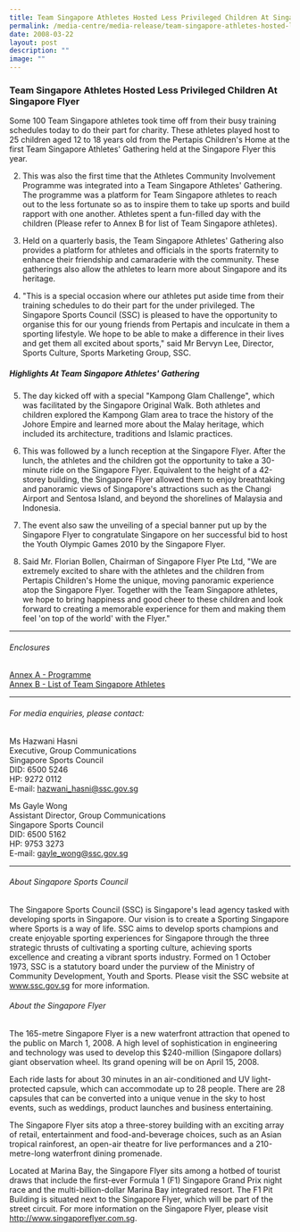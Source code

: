 ```yaml
---
title: Team Singapore Athletes Hosted Less Privileged Children At Singapore Flyer
permalink: /media-centre/media-release/team-singapore-athletes-hosted-less-privileged-children-at-singapore/
date: 2008-03-22
layout: post
description: ""
image: ""
---
```

### **Team Singapore Athletes Hosted Less Privileged Children At Singapore Flyer**

Some 100 Team Singapore athletes took time off from their busy training schedules today to do their part for charity. These athletes played host to 25 children aged 12 to 18 years old from the Pertapis Children's Home at the first Team Singapore Athletes' Gathering held at the Singapore Flyer this year.

2. This was also the first time that the Athletes Community Involvement Programme was integrated into a Team Singapore Athletes' Gathering. The programme was a platform for Team Singapore athletes to reach out to the less fortunate so as to inspire them to take up sports and build rapport with one another. Athletes spent a fun-filled day with the children (Please refer to Annex B for list of Team Singapore athletes).

3. Held on a quarterly basis, the Team Singapore Athletes' Gathering also provides a platform for athletes and officials in the sports fraternity to enhance their friendship and camaraderie with the community. These gatherings also allow the athletes to learn more about Singapore and its heritage.

4. "This is a special occasion where our athletes put aside time from their training schedules to do their part for the under privileged. The Singapore Sports Council (SSC) is pleased to have the opportunity to organise this for our young friends from Pertapis and inculcate in them a sporting lifestyle. We hope to be able to make a difference in their lives and get them all excited about sports," said Mr Bervyn Lee, Director, Sports Culture, Sports Marketing Group, SSC.

##### **Highlights At Team Singapore Athletes' Gathering**

5. The day kicked off with a special "Kampong Glam Challenge", which was facilitated by the Singapore Original Walk. Both athletes and children explored the Kampong Glam area to trace the history of the Johore Empire and learned more about the Malay heritage, which included its architecture, traditions and Islamic practices.

6. This was followed by a lunch reception at the Singapore Flyer. After the lunch, the athletes and the children got the opportunity to take a 30-minute ride on the Singapore Flyer. Equivalent to the height of a 42-storey building, the Singapore Flyer allowed them to enjoy breathtaking and panoramic views of Singapore's attractions such as the Changi Airport and Sentosa Island, and beyond the shorelines of Malaysia and Indonesia.

7. The event also saw the unveiling of a special banner put up by the Singapore Flyer to congratulate Singapore on her successful bid to host the Youth Olympic Games 2010 by the Singapore Flyer.

8. Said Mr. Florian Bollen, Chairman of Singapore Flyer Pte Ltd, "We are extremely excited to share with the athletes and the children from Pertapis Children's Home the unique, moving panoramic experience atop the Singapore Flyer. Together with the Team Singapore athletes, we hope to bring happiness and good cheer to these children and look forward to creating a memorable experience for them and making them feel 'on top of the world' with the Flyer."

---

###### Enclosures
[Annex A - Programme]()<br>
[Annex B - List of Team Singapore Athletes](/files/Media%20Centre/Media%20Release/2008/March/22/AthletesGatheringAnnexB.pdf)

---

###### For media enquiries, please contact:

Ms Hazwani Hasni
<br>
Executive, Group Communications
<br>
Singapore Sports Council
<br>
DID: 6500 5246
<br>
HP: 9272 0112
<br>
E-mail: [hazwani_hasni@ssc.gov.sg](mailto:hazwani_hasni@ssc.gov.sg)

Ms Gayle Wong
<br>
Assistant Director, Group Communications
<br>
Singapore Sports Council
<br>
DID: 6500 5162
<br>
HP: 9753 3273
<br>
E-mail: [gayle_wong@ssc.gov.sg](mailto:gayle_wong@ssc.gov.sg)

---

###### About Singapore Sports Council
The Singapore Sports Council (SSC) is Singapore's lead agency tasked with developing sports in Singapore. Our vision is to create a Sporting Singapore where Sports is a way of life. SSC aims to develop sports champions and create enjoyable sporting experiences for Singapore through the three strategic thrusts of cultivating a sporting culture, achieving sports excellence and creating a vibrant sports industry. Formed on 1 October 1973, SSC is a statutory board under the purview of the Ministry of Community Development, Youth and Sports. Please visit the SSC website at www.ssc.gov.sg for more information.

###### About the Singapore Flyer
The 165-metre Singapore Flyer is a new waterfront attraction that opened to the public on March 1, 2008. A high level of sophistication in engineering and technology was used to develop this $240-million (Singapore dollars) giant observation wheel. Its grand opening will be on April 15, 2008.

Each ride lasts for about 30 minutes in an air-conditioned and UV light-protected capsule, which can accommodate up to 28 people. There are 28 capsules that can be converted into a unique venue in the sky to host events, such as weddings, product launches and business entertaining.

The Singapore Flyer sits atop a three-storey building with an exciting array of retail, entertainment and food-and-beverage choices, such as an Asian tropical rainforest, an open-air theatre for live performances and a 210-metre-long waterfront dining promenade.

Located at Marina Bay, the Singapore Flyer sits among a hotbed of tourist draws that include the first-ever Formula 1 (F1) Singapore Grand Prix night race and the multi-billion-dollar Marina Bay integrated resort. The F1 Pit Building is situated next to the Singapore Flyer, which will be part of the street circuit. For more information on the Singapore Flyer, please visit http://www.singaporeflyer.com.sg.